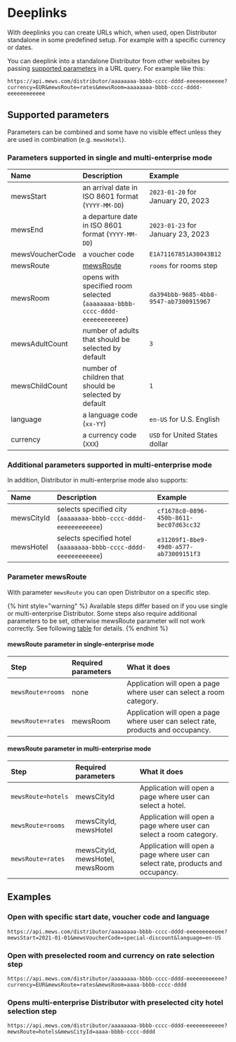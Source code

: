 # Deeplinks

With deeplinks you can create URLs which, when used, open Distributor standalone in some predefined setup. For example with a specific currency or dates. 

You can deeplink into a standalone Distributor from other websites by passing [supported parameters](./deeplinks.md#supported-parameters) in a URL query. For example like this:

```text
https://api.mews.com/distributor/aaaaaaaa-bbbb-cccc-dddd-eeeeeeeeeeee?currency=EUR&mewsRoute=rates&mewsRoom=aaaaaaaa-bbbb-cccc-dddd-eeeeeeeeeeee
```

## Supported parameters 

Parameters can be combined and some have no visible effect unless they are used in combination (e.g. `mewsHotel`).

### Parameters supported in single and multi-enterprise mode

| Name | Description | Example |
| :--- | :--- | :--- |
| mewsStart | an arrival date in ISO 8601 format \(`YYYY-MM-DD`\) | `2023-01-20` for January 20, 2023 |
| mewsEnd | a departure date in ISO 8601 format \(`YYYY-MM-DD`\) | `2023-01-23` for January 23, 2023 |
| mewsVoucherCode | a voucher code | `E1A71167851A30043B12` |
| mewsRoute | [mewsRoute](./deeplinks.md#parameter-mewsroute) | `rooms` for rooms step |
| mewsRoom | opens with specified room selected \(`aaaaaaaa-bbbb-cccc-dddd-eeeeeeeeeeee`\) | `da394bbb-9685-4bb8-9547-ab7300915967` |
| mewsAdultCount  | number of adults that should be selected by default | `3`                                    |
| mewsChildCount  | number of children that should be selected by default | `1`                                    |
| language | a language code \(`xx-YY`\) | `en-US` for U.S. English |
| currency | a currency code \(`XXX`\) | `USD` for United States dollar |

### Additional parameters supported in multi-enterprise mode

In addition, Distributor in multi-enterprise mode also supports:

| Name | Description | Example |
| :--- | :--- | :--- |
| mewsCityId | selects specified city \(`aaaaaaaa-bbbb-cccc-dddd-eeeeeeeeeeee`\) | `cf1678c0-0896-450b-8611-bec07d63cc32` |
| mewsHotel | selects specified hotel \(`aaaaaaaa-bbbb-cccc-dddd-eeeeeeeeeeee`\) | `e31209f1-8be9-49d0-a577-ab73009151f3` |

### Parameter mewsRoute

With parameter `mewsRoute` you can open Distributor on a specific step.

{% hint style="warning" %}
Available steps differ based on if you use single or multi-enterprise Distributor. Some steps also require additional parameters to be set, otherwise mewsRoute parameter will not work correctly. See following [table](./deeplinks.md#mewsroute-parameter-in-single-enterprise-mode) for details.
{% endhint %}

#### mewsRoute parameter in single-enterprise mode

| Step | Required parameters | What it does |
| :--- | :--- | :--- |
| `mewsRoute=rooms` | none | Application will open a page where user can select a room category. |
| `mewsRoute=rates` | mewsRoom | Application will open a page where user can select rate, products and occupancy. |

#### mewsRoute parameter in multi-enterprise mode

| Step | Required parameters | What it does |
| :--- | :--- | :--- |
| `mewsRoute=hotels` | mewsCityId | Application will open a page where user can select a hotel. |
| `mewsRoute=rooms` | mewsCityId, mewsHotel | Application will open a page where user can select a room category. |
| `mewsRoute=rates` | mewsCityId, mewsHotel, mewsRoom | Application will open a page where user can select rate, products and occupancy. |

## Examples

### Open with specific start date, voucher code and language

```text
https://api.mews.com/distributor/aaaaaaaa-bbbb-cccc-dddd-eeeeeeeeeeee?mewsStart=2021-01-01&mewsVoucherCode=special-discount&language=en-US
```

### Open with preselected room and currency on rate selection step

```text
https://api.mews.com/distributor/aaaaaaaa-bbbb-cccc-dddd-eeeeeeeeeeee?currency=EUR&mewsRoute=rates&mewsRoom=aaaa-bbbb-cccc-dddd
```

### Opens multi-enterprise Distributor with preselected city hotel selection step

```text
https://api.mews.com/distributor/aaaaaaaa-bbbb-cccc-dddd-eeeeeeeeeeee?mewsRoute=hotels&mewsCityId=aaaa-bbbb-cccc-dddd
```
